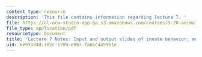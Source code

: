 ```yaml
---
content_type: resource
description: 'This file contains information regarding lecture 7. '
file: https://ol-ocw-studio-app-qa.s3.amazonaws.com/courses/9-20-animal-behavior-fall-2013/6e931d4d702c1289e0b7fa6bc4a5961e_MIT9_20F13_Lec7.pdf
file_type: application/pdf
resourcetype: Document
title: 'Lecture 7 Notes: Input and output slides of innate behavior; motivation'
uid: 6e931d4d-702c-1289-e0b7-fa6bc4a5961e
---
```

